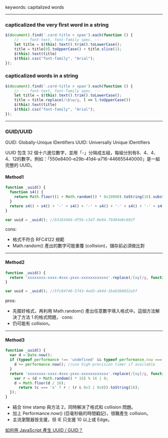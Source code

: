 keywords: capitalized words

---
### capticalized the very first word in a string
```javascript
$(document).find('.card-title > span').each(function () {
	// --- font-text, font-family spec. ---
	let title = $(this).text().trim().toLowerCase();
	title = title[0].toUpperCase() + title.slice(1);
	$(this).text(title)
	$(this).css("font-family", "Arial");
});
```

### capticalized words in a string
```javascript
$(document).find('.card-title > span').each(function () {
	// --- font-text, font-family spec. ---
	let title = $(this).text().trim().toLowerCase();
	title = title.replace(/\b\w/g, l => l.toUpperCase())
	$(this).text(title)
	$(this).css("font-family", "Arial");
});
```

---
### GUID/UUID
GUID: Globally-Unique IDentifiers 
UUID: Universally Unique IDentifiers

UUID 包含 32 個十六進位數字，並用「-」分隔成五組，每組分別有8、4、4、4、12的數字。例如：「550e8400-e29b-41d4-a716-446655440000」是一組完整的 UUID。

#### Method1
```javascript
function _uuid() {
  function s4() {
    return Math.floor((1 + Math.random()) * 0x10000).toString(16).substring(1);
  }
  return s4() + s4() + '-' + s4() + '-' + s4() + '-' + s4() + '-' + s4() + s4() + s4();
}

var uuid = _uuid(); //b3165466-df5b-c3d7-0e94-79d94e8c692f
```
cons:
* 格式不符合 RFC4122 規範
* Math.random() 產出的數字可能重覆 (collision)，儲存前必須做比對

---

#### Method2
```javascript
function _uuid() {
  return 'xxxxxxxx-xxxx-4xxx-yxxx-xxxxxxxxxxxx'.replace(/[xy]/g, function(c) {var r = Math.random()*16|0,v=c=='x'?r:r&0x3|0x8;return v.toString(16);});
}

var uuid = _uuid(); //5fc84f46-5743-4ed3-a94d-1ba63b8022a5f
```
pros:
* 先擺好格式，再利用 Math.random() 產出任意數字填入格式中。這個方法解決了方法 1 的格式問題，
cons:
* 仍可能有 collision。

---

#### Method3
```javascript
function _uuid() {
  var d = Date.now();
  if (typeof performance !== 'undefined' && typeof performance.now === 'function'){
    d += performance.now(); //use high-precision timer if available
  }
  return 'xxxxxxxx-xxxx-4xxx-yxxx-xxxxxxxxxxxx'.replace(/[xy]/g, function (c) {
    var r = (d + Math.random() * 16) % 16 | 0;
    d = Math.floor(d / 16);
      return (c === 'x' ? r : (r & 0x3 | 0x8)).toString(16);
  });
}
```
* 結合 time stamp 與方法 2，同時解決了格式和 collision 問題。
* 加上 Performance.now() (亞毫秒級的時間戳記)，很難產生 collision。
* 主流瀏覽器皆支援，但 IE 只支援 10 以上或 Edge。


[如何用 JavaScript 產生 UUID / GUID？](https://cythilya.github.io/2017/03/12/uuid/)

